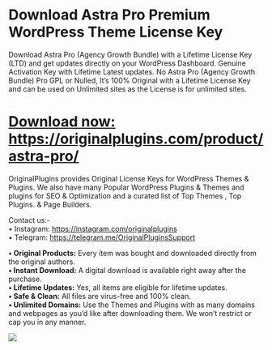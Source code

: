 # Download Astra Pro Premium WordPress Theme License Key

Download Astra Pro (Agency Growth Bundle) with a Lifetime License Key (LTD) and get updates directly on your WordPress Dashboard. Genuine Activation Key with Lifetime Latest updates. No Astra Pro (Agency Growth Bundle) Pro GPL or Nulled, It’s 100% Original with a Lifetime License Key and can be used on Unlimited sites as the License is for unlimited sites.

# [Download now:](https://originalplugins.com/product/astra-pro/) https://originalplugins.com/product/astra-pro/

OriginalPlugins provides Original License Keys for WordPress Themes & Plugins. We also have many Popular WordPress Plugins & Themes and plugins for SEO & Optimization  and a curated list of  Top Themes , Top Plugins. & Page Builders.

Contact us:- <br>
• Instagram: https://instagram.com/originalplugins <br>
• Telegram: https://telegram.me/OriginalPluginsSupport <br>

<strong> • Original Products:</strong> Every item was bought and downloaded directly from the original authors. <br>
<strong> • Instant Download:</strong> A digital download is available right away after the purchase. <br>
<strong> • Lifetime Updates:</strong> Yes, all items are eligible for lifetime updates. <br>
<strong> • Safe & Clean:</strong> All files are virus-free and 100% clean. <br>
<strong> • Unlimited Domains:</strong> Use the Themes and Plugins with as many domains and webpages as you’d like after downloading them. We won’t restrict or cap you in any manner. <br>

<img src="https://originalplugins.com/wp-content/uploads/2023/06/astra-theme-img-min.jpg">
